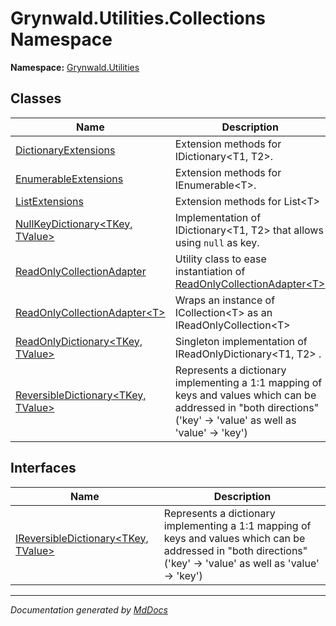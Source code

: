 # Grynwald.Utilities.Collections Namespace

**Namespace:** [Grynwald.Utilities](../Namespace.md)

## Classes

| Name                                                                   | Description                                                                                                                                                          |
| ---------------------------------------------------------------------- | -------------------------------------------------------------------------------------------------------------------------------------------------------------------- |
| [DictionaryExtensions](DictionaryExtensions/Type.md)                   | Extension methods for IDictionary\<T1, T2\>.                                                                                                                         |
| [EnumerableExtensions](EnumerableExtensions/Type.md)                   | Extension methods for IEnumerable\<T\>.                                                                                                                              |
| [ListExtensions](ListExtensions/Type.md)                               | Extension methods for List\<T\>                                                                                                                                      |
| [NullKeyDictionary\<TKey, TValue\>](NullKeyDictionary-2/Type.md)       | Implementation of IDictionary\<T1, T2\> that allows using `null` as key.                                                                                             |
| [ReadOnlyCollectionAdapter](ReadOnlyCollectionAdapter/Type.md)         | Utility class to ease instantiation of [ReadOnlyCollectionAdapter\<T\>](ReadOnlyCollectionAdapter-1/Type.md)                                                         |
| [ReadOnlyCollectionAdapter\<T\>](ReadOnlyCollectionAdapter-1/Type.md)  | Wraps an instance of ICollection\<T\> as an IReadOnlyCollection\<T\>                                                                                                 |
| [ReadOnlyDictionary\<TKey, TValue\>](ReadOnlyDictionary-2/Type.md)     | Singleton implementation of IReadOnlyDictionary\<T1, T2\> .                                                                                                          |
| [ReversibleDictionary\<TKey, TValue\>](ReversibleDictionary-2/Type.md) | Represents a dictionary implementing a 1:1 mapping of keys and values which can be addressed in "both directions" ('key' \-\> 'value' as well as 'value' \-\> 'key') |

## Interfaces

| Name                                                                     | Description                                                                                                                                                          |
| ------------------------------------------------------------------------ | -------------------------------------------------------------------------------------------------------------------------------------------------------------------- |
| [IReversibleDictionary\<TKey, TValue\>](IReversibleDictionary-2/Type.md) | Represents a dictionary implementing a 1:1 mapping of keys and values which can be addressed in "both directions" ('key' \-\> 'value' as well as 'value' \-\> 'key') |
___

*Documentation generated by [MdDocs](https://github.com/ap0llo/mddocs)*
